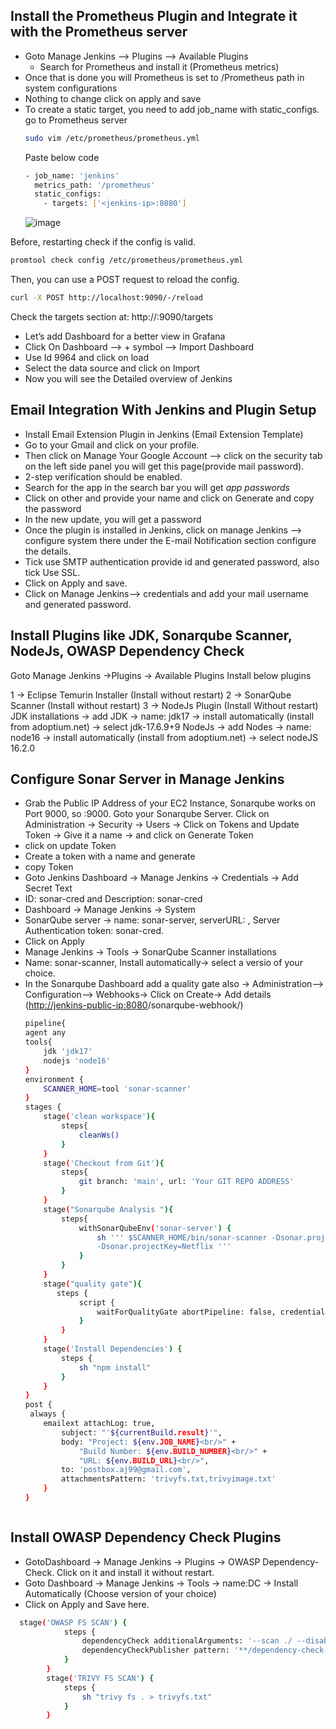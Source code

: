 ## Install the Prometheus Plugin and Integrate it with the Prometheus server

- Goto Manage Jenkins –> Plugins –> Available Plugins
  - Search for Prometheus and install it (Prometheus metrics)
- Once that is done you will Prometheus is set to /Prometheus path in system configurations
- Nothing to change click on apply and save
- To create a static target, you need to add job_name with static_configs. go to Prometheus server
  ```bash
  sudo vim /etc/prometheus/prometheus.yml
  ```
  Paste below code
  ```bash
  - job_name: 'jenkins'
    metrics_path: '/prometheus'
    static_configs:
      - targets: ['<jenkins-ip>:8080']
  ```
  ![image](https://github.com/aankusshh/Netflix-clone--Pipeline/assets/108898889/6e1749ac-2155-4834-91d8-524e8b452c93)

Before, restarting check if the config is valid.
  ```bash
  promtool check config /etc/prometheus/prometheus.yml
  ```
Then, you can use a POST request to reload the config.
  ```bash
  curl -X POST http://localhost:9090/-/reload
  ```
Check the targets section at: http://<ip>:9090/targets
- Let’s add Dashboard for a better view in Grafana
- Click On Dashboard –> + symbol –> Import Dashboard
- Use Id 9964 and click on load
- Select the data source and click on Import
- Now you will see the Detailed overview of Jenkins

## Email Integration With Jenkins and Plugin Setup
- Install Email Extension Plugin in Jenkins (Email Extension Template)
- Go to your Gmail and click on your profile.
- Then click on Manage Your Google Account –> click on the security tab on the left side panel you will get this page(provide mail password).
- 2-step verification should be enabled.
- Search for the app in the search bar you will get _app passwords_
- Click on other and provide your name and click on Generate and copy the password
- In the new update, you will get a password
- Once the plugin is installed in Jenkins, click on manage Jenkins –> configure system there under the E-mail Notification section configure the details.
- Tick use SMTP authentication provide id and generated password, also tick Use SSL.
- Click on Apply and save.
- Click on Manage Jenkins–> credentials and add your mail username and generated password.

## Install Plugins like JDK, Sonarqube Scanner, NodeJs, OWASP Dependency Check
Goto Manage Jenkins →Plugins → Available Plugins 
Install below plugins

1 → Eclipse Temurin Installer (Install without restart)
2 → SonarQube Scanner (Install without restart)
3 → NodeJs Plugin (Install Without restart)
JDK installations -> add JDK -> name: jdk17 -> install automatically (install from adoptium.net) -> select jdk-17.6.9+9
NodeJs -> add Nodes -> name: node16 -> install automatically (install from adoptium.net) -> select nodeJS 16.2.0

## Configure Sonar Server in Manage Jenkins
- Grab the Public IP Address of your EC2 Instance, Sonarqube works on Port 9000, so <Public IP>:9000. Goto your Sonarqube Server. Click on Administration → Security → Users → Click on Tokens and Update Token → Give it a name → and click on Generate Token
- click on update Token
- Create a token with a name and generate
- copy Token
- Goto Jenkins Dashboard → Manage Jenkins → Credentials → Add Secret Text
- ID: sonar-cred and Description: sonar-cred
- Dashboard → Manage Jenkins → System
- SonarQube server -> name: sonar-server, serverURL: <Paste URL> , Server Authentication token: sonar-cred.
- Click on Apply
- Manage Jenkins -> Tools -> SonarQube Scanner installations
- Name: sonar-scanner, Install automatically-> select a versio of your choice.
- In the Sonarqube Dashboard add a quality gate also -> Administration–> Configuration–> Webhooks-> Click on Create-> Add details (<http://jenkins-public-ip:8080>/sonarqube-webhook/)
    ```bash
  pipeline{
    agent any
    tools{
        jdk 'jdk17'
        nodejs 'node16'
    }
    environment {
        SCANNER_HOME=tool 'sonar-scanner'
    }
    stages {
        stage('clean workspace'){
            steps{
                cleanWs()
            }
        }
        stage('Checkout from Git'){
            steps{
                git branch: 'main', url: 'Your GIT REPO ADDRESS'
            }
        }
        stage("Sonarqube Analysis "){
            steps{
                withSonarQubeEnv('sonar-server') {
                    sh ''' $SCANNER_HOME/bin/sonar-scanner -Dsonar.projectName=Netflix \
                    -Dsonar.projectKey=Netflix '''
                }
            }
        }
        stage("quality gate"){
           steps {
                script {
                    waitForQualityGate abortPipeline: false, credentialsId: 'Sonar-token'
                }
            }
        }
        stage('Install Dependencies') {
            steps {
                sh "npm install"
            }
        }
    }
    post {
     always {
        emailext attachLog: true,
            subject: "'${currentBuild.result}'",
            body: "Project: ${env.JOB_NAME}<br/>" +
                "Build Number: ${env.BUILD_NUMBER}<br/>" +
                "URL: ${env.BUILD_URL}<br/>",
            to: 'postbox.aj99@gmail.com',
            attachmentsPattern: 'trivyfs.txt,trivyimage.txt'
        }
    }



## Install OWASP Dependency Check Plugins
- GotoDashboard → Manage Jenkins → Plugins → OWASP Dependency-Check. Click on it and install it without restart.
- Goto Dashboard → Manage Jenkins → Tools → name:DC -> Install Automatically (Choose version of your choice)
- Click on Apply and Save here.
 
```bash
  stage('OWASP FS SCAN') {
            steps {
                dependencyCheck additionalArguments: '--scan ./ --disableYarnAudit --disableNodeAudit', odcInstallation: 'DC'
                dependencyCheckPublisher pattern: '**/dependency-check-report.xml'
            }
        }
        stage('TRIVY FS SCAN') {
            steps {
                sh "trivy fs . > trivyfs.txt"
            }
        }
  ```

  ```bash
  
  ```
  ```bash
  
  ```
  


